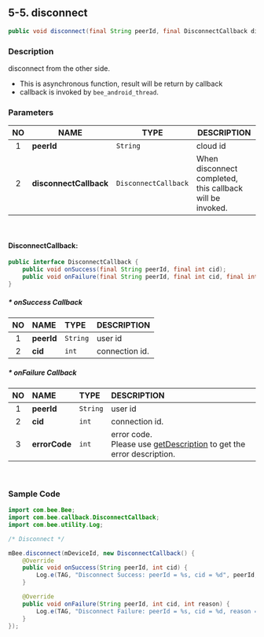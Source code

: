 ## 5-5. disconnect

```java
public void disconnect(final String peerId, final DisconnectCallback disconnectCallback);
```

### Description

disconnect from the other side.

* This is asynchronous function, result will be return by callback
* callback is invoked by `bee_android_thread`.

### Parameters

| NO | NAME | TYPE | DESCRIPTION |
| :---: | --- | --- | --- |
| 1 | **peerId** | `String` | cloud id |
| 2 | **disconnectCallback** | `DisconnectCallback` | When disconnect completed, this callback will be invoked. |

<br>

#### DisconnectCallback:

```java
public interface DisconnectCallback {
    public void onSuccess(final String peerId, final int cid);
    public void onFailure(final String peerId, final int cid, final int errorCode);
}
```

##### * onSuccess Callback

| NO | NAME | TYPE | DESCRIPTION |
| :---: | :--- | :--- | :--- |
| 1 | **peerId** | `String` | user id |
| 2 | **cid** | `int` | connection id. |

##### * onFailure Callback

| NO | NAME | TYPE | DESCRIPTION |
| :---: | :--- | :--- | :--- |
| 1 | **peerId** | `String` | user id |
| 2 | **cid** | `int` | connection id. |
| 3 | **errorCode** | `int` | error code. <br> Please use [getDescription](../02_Information/2.5_getDescription.md) to get the error description. |

<br>

### Sample Code

```java
import com.bee.Bee;
import com.bee.callback.DisconnectCallback;
import com.bee.utility.Log;

/* Disconnect */

mBee.disconnect(mDeviceId, new DisconnectCallback() {
    @Override
    public void onSuccess(String peerId, int cid) {
        Log.e(TAG, "Disconnect Success: peerId = %s, cid = %d", peerId, cid);
    }

    @Override
    public void onFailure(String peerId, int cid, int reason) {
        Log.e(TAG, "Disconnect Failure: peerId = %s, cid = %d, reason = %s", peerId, cid, mBee.getDescription(reason));
    }
});
```
